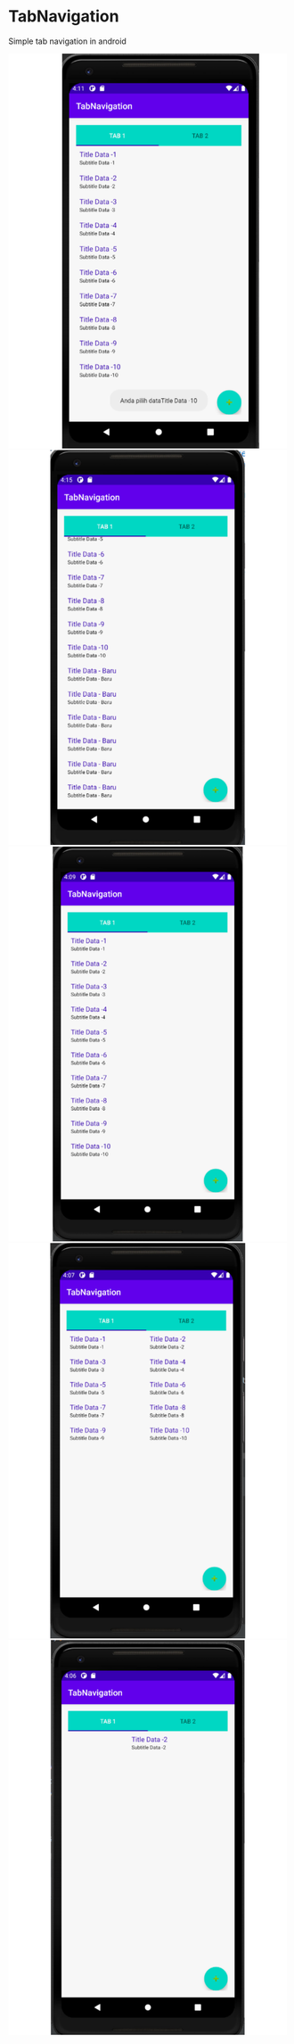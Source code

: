 # TabNavigation
Simple tab navigation in android


<img src="images/1.png" width="500">
<img src="images/2.png" width="500">
<img src="images/3.png" width="500">
<img src="images/4.png" width="500">
<img src="images/5.png" width="500">
